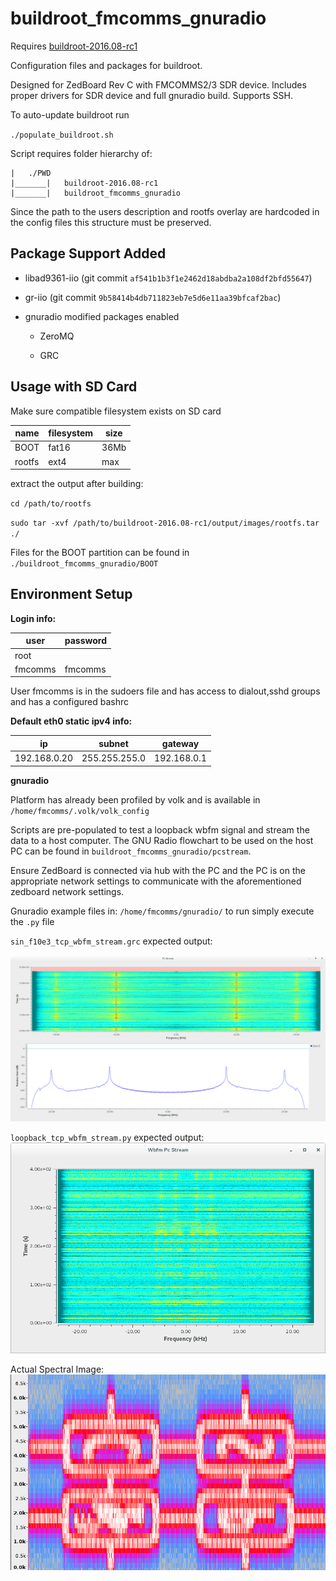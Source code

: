 buildroot_fmcomms_gnuradio
==========================

Requires [buildroot-2016.08-rc1](https://buildroot.org/downloads/buildroot-2016.08-rc1.tar.gz)

Configuration files and packages for buildroot. 

Designed for ZedBoard Rev C with FMCOMMS2/3 SDR device. Includes proper drivers for SDR device and full gnuradio build. Supports SSH.

To auto-update buildroot run

`./populate_buildroot.sh`

Script requires folder hierarchy of:

```
|	./PWD
|_______|	buildroot-2016.08-rc1
|_______|	buildroot_fmcomms_gnuradio
```

Since the path to the users description and rootfs overlay are hardcoded in the config files this structure must be preserved.

Package Support Added
---------------------

* libad9361-iio (git commit `af541b1b3f1e2462d18abdba2a108df2bfd55647`)

* gr-iio (git commit `9b58414b4db711823eb7e5d6e11aa39bfcaf2bac`)

* gnuradio modified packages enabled

  * ZeroMQ

  * GRC

Usage with SD Card
------------------

Make sure compatible filesystem exists on SD card

|name  |filesystem|size|
|------|----------|----|
|BOOT  |  fat16   |36Mb|
|rootfs|  ext4    |max |

extract the output after building:

`cd /path/to/rootfs`

`sudo tar -xvf /path/to/buildroot-2016.08-rc1/output/images/rootfs.tar ./`

Files for the BOOT partition can be found in `./buildroot_fmcomms_gnuradio/BOOT`

Environment Setup
-----------------

**Login info:**

|user   |password|
|-------|--------|
|root   |        |
|fmcomms| fmcomms|

User fmcomms is in the sudoers file and has access to dialout,sshd groups and has a configured bashrc

**Default eth0 static ipv4 info:**

|   ip       | subnet      |gateway    |
|------------|-------------|-----------|
|192.168.0.20|255.255.255.0|192.168.0.1|

**gnuradio**

Platform has already been profiled by volk and is available in `/home/fmcomms/.volk/volk_config`

Scripts are pre-populated to test a loopback wbfm signal and stream the data to a host computer. The GNU Radio flowchart to be used on the host PC can be found in `buildroot_fmcomms_gnuradio/pcstream`.

Ensure ZedBoard is connected via hub with the PC and the PC is on the appropriate network settings to communicate with the aforementioned zedboard network settings.

Gnuradio example files in: `/home/fmcomms/gnuradio/` to run simply execute the `.py` file

`sin_f10e3_tcp_wbfm_stream.grc` expected output:

![sin test](https://github.com/gutelfuldead/buildroot_fmcomms_gnuradio/blob/master/pcstream/sin_output.png)

`loopback_tcp_wbfm_stream.py` expected output:
![csp-sdr.wav waterfall output](https://github.com/gutelfuldead/buildroot_fmcomms_gnuradio/blob/master/pcstream/waterfall_csp_sdr.png)

Actual Spectral Image:
![csp-sdr.wav spectral](https://github.com/gutelfuldead/buildroot_fmcomms_gnuradio/blob/master/pcstream/spectral_sdr_csp.png)
